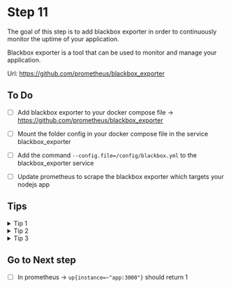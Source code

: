 # Step 11

The goal of this step is to add blackbox exporter in order to continuously monitor the uptime of your application.

Blackbox exporter is a tool that can be used to monitor and manage your application.

Url: https://github.com/prometheus/blackbox_exporter


## To Do
- [ ] Add blackbox exporter to your docker compose file -> https://github.com/prometheus/blackbox_exporter
- [ ] Mount the folder config in your docker compose file in the service blackbox_exporter
- [ ] Add the command `--config.file=/config/blackbox.yml` to the blackbox_exporter service
- [ ] Update prometheus to scrape the blackbox exporter which targets your nodejs app


## Tips 

<details>
    <summary>Tip 1</summary>

`prometheus.yml`

</details>

<details>
    <summary>Tip 2</summary>

This one is hard, you need to do some remapping ;) in your prometheus.yml

</details>

<details>
    <summary>Tip 3</summary>

```yaml
  - job_name: "blackbox"
    metrics_path: /probe
    params:
      module: [http_2xx] # Look for a HTTP 200 response.
    static_configs:
      - targets:
          - http://app:3000/health
    relabel_configs:
      - source_labels: [__address__]
        target_label: __param_target
      - source_labels: [__param_target]
        target_label: instance
      - target_label: __address__
        replacement: blackbox-exporter:9115 # The blackbox exporter's real hostname:port.
```
</details>

## Go to Next step

- [ ] In prometheus -> `up{instance=~"app:3000"}` should return 1